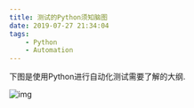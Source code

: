 ```yaml
---
title: 测试的Python须知脑图 
date: 2019-07-27 21:34:04
tags:
    - Python
    - Automation 
---
```


下图是使用Python进行自动化测试需要了解的大纲.

![img](images/python/python-in-testing.jpg)